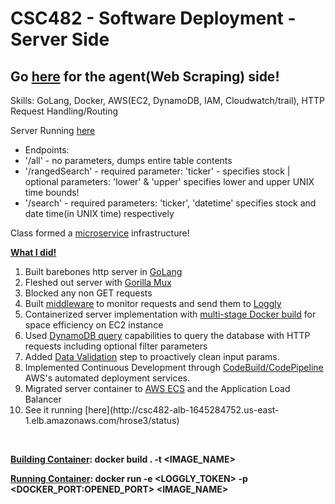 # CSC482 - Software Deployment - Server Side

## Go [here](https://github.com/hjrose29/agent-hrose3) for the agent(Web Scraping) side!

Skills: GoLang, Docker, AWS(EC2, DynamoDB, IAM, Cloudwatch/trail), HTTP Request Handling/Routing

Server Running [here](http://csc482-alb-1645284752.us-east-1.elb.amazonaws.com/hrose3/status)

<ul>
<li>Endpoints:</li>
<li>'/all' - no parameters, dumps entire table contents</li>
<li>'/rangedSearch' - required parameter: 'ticker' - specifies stock | optional parameters: 'lower' & 'upper' specifies lower and upper UNIX time bounds!</li>
<li>'/search' - required parameters: 'ticker', 'datetime' specifies stock and date time(in UNIX time) respectively</li>
</ul>

Class formed a [microservice](https://en.wikipedia.org/wiki/Microservices) infrastructure!

<b><ins>What I did!</ins></b>

<ol>
<li>Built barebones http server in <ins>GoLang</ins></li>
<li>Fleshed out server with <ins>Gorilla Mux</ins Library </li>
<li>Blocked any non GET requests</li>
<li>Built <ins>middleware</ins> to monitor requests and send them to <ins>Loggly</ins></li>
<li>Containerized server implementation with <ins>multi-stage Docker build</ins> for space efficiency on EC2 instance</li>
<li>Used <ins>DynamoDB query</ins> capabilities to query the database with HTTP requests including optional filter parameters</li>
<li>Added <ins>Data Validation</ins> step to proactively clean input params.</li>
<li>Implemented Continuous Development through <ins>CodeBuild/CodePipeline</ins> AWS's automated deployment services.</li>
<li>Migrated server container to <ins>AWS ECS</ins> and the Application Load Balancer</li>
<li>See it running [here](http://csc482-alb-1645284752.us-east-1.elb.amazonaws.com/hrose3/status)</li>
</ol>

<br>

<b><ins>Building Container</ins>:<b>
docker build . -t <IMAGE_NAME>

<b><ins>Running Container</ins>:<b>
docker run -e <LOGGLY_TOKEN> -p <DOCKER_PORT:OPENED_PORT> <IMAGE_NAME>

